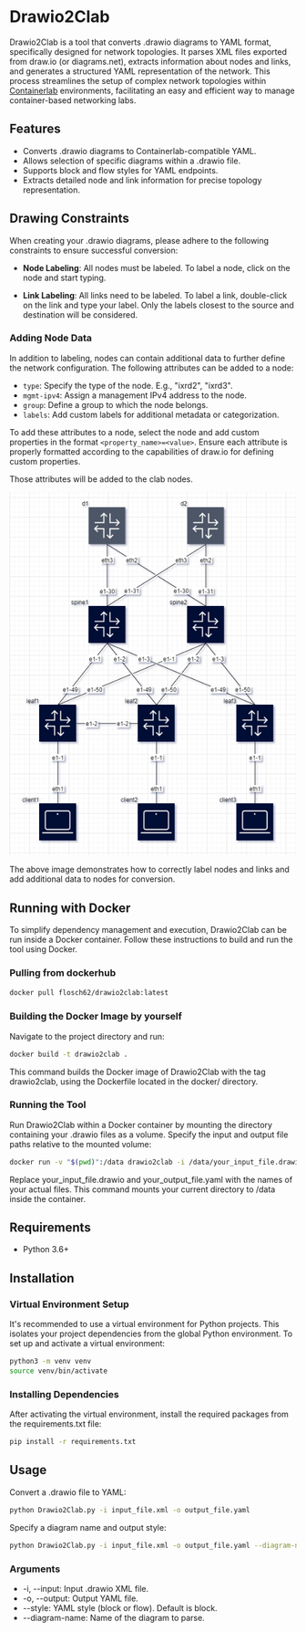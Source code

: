 # Drawio2Clab

Drawio2Clab is a tool that converts .drawio diagrams to YAML format, specifically designed for network topologies. It parses XML files exported from draw.io (or diagrams.net), extracts information about nodes and links, and generates a structured YAML representation of the network. This process streamlines the setup of complex network topologies within [Containerlab](https://github.com/srl-labs/containerlab) environments, facilitating an easy and efficient way to manage container-based networking labs.

## Features

- Converts .drawio diagrams to Containerlab-compatible YAML.
- Allows selection of specific diagrams within a .drawio file.
- Supports block and flow styles for YAML endpoints.
- Extracts detailed node and link information for precise topology representation.

## Drawing Constraints

When creating your .drawio diagrams, please adhere to the following constraints to ensure successful conversion:

- **Node Labeling**: All nodes must be labeled. To label a node, click on the node and start typing.
  
- **Link Labeling**: All links need to be labeled. To label a link, double-click on the link and type your label. Only the labels closest to the source and destination will be considered.
  
### Adding Node Data
In addition to labeling, nodes can contain additional data to further define the network configuration. The following attributes can be added to a node:

- `type`: Specify the type of the node. E.g., "ixrd2", "ixrd3".
- `mgmt-ipv4`: Assign a management IPv4 address to the node.
- `group`: Define a group to which the node belongs.
- `labels`: Add custom labels for additional metadata or categorization.

To add these attributes to a node, select the node and add custom properties in the format `<property_name>=<value>`. Ensure each attribute is properly formatted according to the capabilities of draw.io for defining custom properties.

Those attributes will be added to the clab nodes.

![Drawio Example](img/drawio1.png)

The above image demonstrates how to correctly label nodes and links and add additional data to nodes for conversion.

## Running with Docker
To simplify dependency management and execution, Drawio2Clab can be run inside a Docker container. Follow these instructions to build and run the tool using Docker.

### Pulling from dockerhub
```bash
docker pull flosch62/drawio2clab:latest
```

### Building the Docker Image by yourself

Navigate to the project directory and run:

```bash
docker build -t drawio2clab .
```
This command builds the Docker image of Drawio2Clab with the tag drawio2clab, using the Dockerfile located in the docker/ directory.

### Running the Tool
Run Drawio2Clab within a Docker container by mounting the directory containing your .drawio files as a volume. Specify the input and output file paths relative to the mounted volume:
```bash
docker run -v "$(pwd)":/data drawio2clab -i /data/your_input_file.drawio -o /data/your_output_file.yaml
```
Replace your_input_file.drawio and your_output_file.yaml with the names of your actual files. This command mounts your current directory to /data inside the container.

## Requirements
- Python 3.6+

## Installation

### Virtual Environment Setup

It's recommended to use a virtual environment for Python projects. This isolates your project dependencies from the global Python environment. To set up and activate a virtual environment:

```bash
python3 -m venv venv
source venv/bin/activate  
```

### Installing Dependencies
After activating the virtual environment, install the required packages from the requirements.txt file:
```bash
pip install -r requirements.txt
```

## Usage
Convert a .drawio file to YAML:

```bash
python Drawio2Clab.py -i input_file.xml -o output_file.yaml
```

Specify a diagram name and output style:

```bash
python Drawio2Clab.py -i input_file.xml -o output_file.yaml --diagram-name "Diagram 1" --style flow
```

### Arguments
- -i, --input: Input .drawio XML file.
- -o, --output: Output YAML file.
- --style: YAML style (block or flow). Default is block.
- --diagram-name: Name of the diagram to parse.